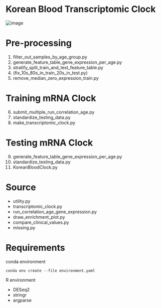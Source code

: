 # Korean Blood Transcriptomic Clock

![image](https://github.com/user-attachments/assets/1621a068-c7cb-4d9e-a898-6b73d3b16093)

# Pre-processing
1. filter_out_samples_by_age_group.py
2. generate_feature_table_gene_expression_per_age.py
3. stratify_split_train_and_test_feature_table.py
4. (fix_10s_80s_in_train_20s_in_test.py)
5. remove_median_zero_expression_train.py

# Training mRNA Clock
6. submit_multiple_run_correlation_age.py
7. standardize_testing_data.py
8. make_transcriptomic_clock.py

# Testing mRNA Clock
9. generate_feature_table_gene_expression_per_age.py
10. standardize_testing_data.py
11. KoreanBloodClock.py

# Source 
- utility.py
- transcriptomic_clock.py
- run_correlation_age_gene_expression.py
- draw_enrichment_plot.py
- compare_clinical_values.py
- missing.py

# Requirements
conda environment
```
conda env create --file environment.yaml
```

R environment 
- DESeq2
- stringr
- argparse
